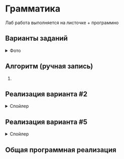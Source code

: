# Грамматика

Лаб работа выполняется на листочке + программно

## Варианты заданий
<details>

  <summary>Фото</summary>
  
  ![image](https://user-images.githubusercontent.com/76239707/235680831-405cb43a-b8dd-4d53-a7c0-54ab904a9afc.png)
  ![image](https://user-images.githubusercontent.com/76239707/235680864-624a26d7-d565-49e6-b76e-0f429625956a.png)

</details>  

## Алгоритм (ручная запись)
1. 



## Реализация варианта #2

<details>

  <summary>Спойлер</summary>
  
  

</details>  


## Реализация варианта #5

<details>

  <summary>Спойлер</summary>
  
  

</details>  


## Общая программная реализация

